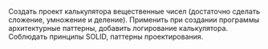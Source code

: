 Создать проект калькулятора вещественные чисел (достаточно сделать сложение, 
умножение и деление).
Применить при создании программы архитектурные паттерны, добавить логирование калькулятора.
Соблюдать принципы SOLID, паттерны проектирования.